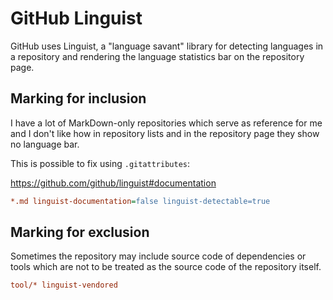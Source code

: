 # GitHub Linguist

GitHub uses Linguist, a "language savant" library for detecting languages in a repository
and rendering the language statistics bar on the repository page.

## Marking for inclusion

I have a lot of MarkDown-only repositories which serve as reference for me and I don't like
how in repository lists and in the repository page they show no language bar.

This is possible to fix using `.gitattributes`:

https://github.com/github/linguist#documentation

```ini
*.md linguist-documentation=false linguist-detectable=true
```

## Marking for exclusion

Sometimes the repository may include source code of dependencies or tools which are not to
be treated as the source code of the repository itself.

```ini
tool/* linguist-vendored
```
